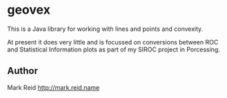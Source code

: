 geovex
======
This is a Java library for working with lines and points and convexity.

At present it does very little and is focussed on conversions between ROC and Statistical
Information plots as part of my SIROC project in Porcessing.

Author
------
Mark Reid <http://mark.reid.name>

